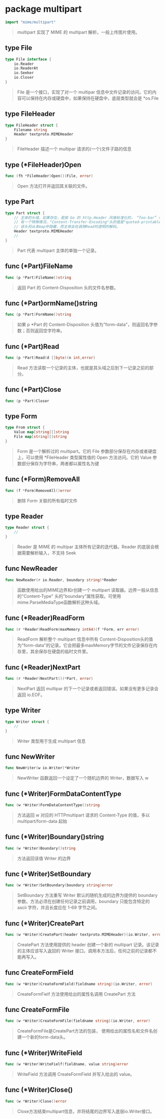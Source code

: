 # package multipart
```go
import "mime/multipart"
```
> multipart 实现了 MIME 的 multipart 解析，一般上传图片使用。

## type File
```go
type File interface {
	io.Reader
	io.ReaderAt
	io.Seeker
	io.Closer
}
```
> File 是一个接口，实现了对一个 multipar 信息中文件记录的访问。它的内容可以保持在内存或硬盘中，如果保持在硬盘中，底层类型就会是 *os.File

## type FileHeader
```go
type FileHeader struct {
	Filename string
	Header textproto.MIMEHeader
}
```
> FileHeader 描述一个 multipar 请求的(一个)文件子路的信息

## type (*FileHeader)Open
```go
func (fh *FileHeader)Open()(File, error)
```
> Open 方法打开并返回其关联的文件。

## type Part
```go
type Part struct {
	// 主体的头域，如果存在，是按 Go 的 http.Header 风格标准化的， “foo-bar” 改编为 “Foo-Bar”
	// 有一个特殊情况，"Content-Transfer-Encoding"头的值是"quoted-printable"。
	// 该头将从本map中隐藏，而主体会在调用Read时透明的解码。
	Header textproto.MIMEHeader
	// 
}
```
> Part 代表 multipart 主体的单独一个记录。

## func (*Part)FileName 
```go
func (p *Part)FileName()string
```
> 返回 Part 的 Content-Disposition 头的文件名参数。

## func (*Part)ormName()string
```go
func (p *Part)FormName()string
```
> 如果 p *Part 的 Content-Disposition 头值为"form-data"，则返回名字参数；否则返回空字符串。

## func (*Part)Read
```go
func (p *Part)Read(d []byte)(n int,error)
```
> Read 方法读取一个记录的主体，也就是其头域之后到下一记录之前的部分。

## func (*Part)Close
```go
func (p *Part)Closer
```

## type Form 
```go
type From struct {
	Value map[string][]string
	File map[string][]string
}
```
> Form 是一个解析过的 multipart。它的 File 参数部分保存在内存或者硬盘上，可以使用 *FileHeader 类型属性值的 Open 方法访问。它的 Value 参数部分保存为字符串，两者都以属性名为键

## func (*Form)RemoveAll
```go
func (f *Form)RemoveAll()error
```
> 删除 Form 关联的所有临时文件

## type Reader
```go
type Reader struct {
	//
}
```
> Reader 是 MIME 的 multipar 主体所有记录的迭代器。Reader 的底层会根据需要解析输入，不支持 Seek

## func NewReader
```go
func NewReader(r io.Reader, boundary string)*Reader
```
> 函数使用给出的MIME边界和r创建一个 multipart 读取器。边界一般从信息的"Content-Type" 头的"boundary"属性获取。可使用mime.ParseMediaType函数解析这种头域。

## func (*Reader)ReadForm
```go
func (r *Reader)ReadForm(maxMemory int64)(f *Form, err error)
```
> ReadForm 解析整个 multipart 信息中所有 Content-Disposition头的值为"form-data"的记录。它会把最多maxMemory字节的文件记录保存在内存里，其余保存在硬盘的临时文件里。

## func (*Reader)NextPart
```go
func (r *Reader)NextPart()(*Part, error)
```
> NextPart 返回 multipar 的下一个记录或者返回错误。如果没有更多记录会返回 io.EOF。

## type Writer
```go
type Writer struct {
	//
}
```
> Writer 类型用于生成 multipart 信息

## func NewWriter
```go
func NewWriter(w io.Writer)*Writer
```
> NewWriter 函数返回一个设定了一个随机边界的 Writer，数据写入 w

## func (*Writer)FormDataContentType
```go
func (w *Writer)FormDataContentType()string
```
> 方法返回 w 对应的 HTTPmultipart 请求的 Content-Type 的值，多以 multipart/form-data 起始

## func (*Writer)Boundary()string
```go
func (w *Writer)Boundary()string
```
> 方法返回该值 Writer 的边界

## func (*Writer)SetBoundary
```go
func (w *Writer)SetBoundary(boundary string)error
```
> SetBoundary 方法重写 Writer 默认的随机生成的边界为提供的 boundary 参数。方法必须在创建任何记录之前调用，boundary 只能包含特定的 ascii 字符，并且长度应在 1-69 字节之间。

## func (*Writer)CreatePart
```go
func (w *Writer)CreatePart(header textproto.MIMEHeader)(io.Writer, error)
```
> CreatePart 方法使用提供的 header 创建一个新的 multipart 记录。该记录的主体应该写入返回的 Writer 接口。调用本方法后，任何之前的记录都不能再写入。

## func CreateFormField
```go
func (w *Writer)CreateFormField(fieldname string)(io.Writer, error)
```
> CreateFormFielf 方法使用给出的属性名调用 CreatePart 方法

## func CreateFormFile
```go
func (w *Writer)CreateFormFile(fieldname string)(io.Writer, error)
```
> CreateFormFile是CreatePart方法的包装， 使用给出的属性名和文件名创建一个新的form-data头。

## func (*Writer)WriteField
```go
func (w *Writer)WriteFielf(fieldname, value string)error
```
> WriteField 方法调用 CreateFormField 并写入给出的 value。

## func (*Writer)Close()
```go
func (w *Writer)Close()error
```
> Close方法结束multipart信息，并将结尾的边界写入底层io.Writer接口。